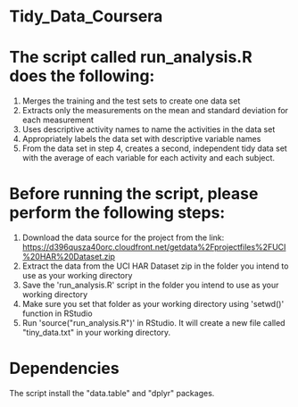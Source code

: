 # Tidy_Data_Coursera

# The script called run_analysis.R does the following: 
1. Merges the training and the test sets to create one data set
2. Extracts only the measurements on the mean and standard deviation for each measurement
3. Uses descriptive activity names to name the activities in the data set
4. Appropriately labels the data set with descriptive variable names
5. From the data set in step 4, creates a second, independent tidy data set with the average of each variable for each activity and each subject.

# Before running the script, please perform the following steps:
1. Download the data source for the project from the link: https://d396qusza40orc.cloudfront.net/getdata%2Fprojectfiles%2FUCI%20HAR%20Dataset.zip 
2. Extract the data from the UCI HAR Dataset zip in the folder you intend to use as your working directory
3. Save the 'run_analysis.R' script in the folder you intend to use as your working directory
4. Make sure you set that folder as your working directory using 'setwd()' function in RStudio
3. Run 'source("run_analysis.R")' in RStudio. It will create a new file called "tiny_data.txt" in your working directory.

# Dependencies
The script install the "data.table" and "dplyr" packages.
